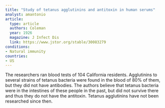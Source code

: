 ```yaml
---
title: "Study of tetanus agglutinins and antitoxin in human serums"
analyst: amantonio
article:
  type: article
  authors: Coleman
  year: 1926
  magazine: J Infect Dis
  link: https://www.jstor.org/stable/30083279
conditions:
- Natural immunity
countries:
- US
---
```


The researchers ran blood tests of 104 California residents. Agglutinins to several strains of tetanus bacteria were found in the blood of 80% of them, but they did not have antibodies. The authors believe that tetanus bacteria were in the intestines of these people in the past, but did not survive there and thus they do not have the antitoxin.
Tetanus agglutinins have not been researched since then. 
